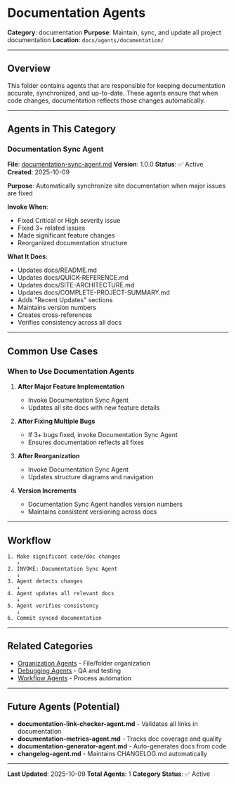 # Documentation Agents

**Category**: documentation
**Purpose**: Maintain, sync, and update all project documentation
**Location**: `docs/agents/documentation/`

---

## Overview

This folder contains agents that are responsible for keeping documentation accurate, synchronized, and up-to-date. These agents ensure that when code changes, documentation reflects those changes automatically.

---

## Agents in This Category

### Documentation Sync Agent
**File**: [documentation-sync-agent.md](documentation-sync-agent.md)
**Version**: 1.0.0
**Status**: ✅ Active
**Created**: 2025-10-09

**Purpose**: Automatically synchronize site documentation when major issues are fixed

**Invoke When**:
- Fixed Critical or High severity issue
- Fixed 3+ related issues
- Made significant feature changes
- Reorganized documentation structure

**What It Does**:
- Updates docs/README.md
- Updates docs/QUICK-REFERENCE.md
- Updates docs/SITE-ARCHITECTURE.md
- Updates docs/COMPLETE-PROJECT-SUMMARY.md
- Adds "Recent Updates" sections
- Maintains version numbers
- Creates cross-references
- Verifies consistency across all docs

---

## Common Use Cases

### When to Use Documentation Agents

1. **After Major Feature Implementation**
   - Invoke Documentation Sync Agent
   - Updates all site docs with new feature details

2. **After Fixing Multiple Bugs**
   - If 3+ bugs fixed, invoke Documentation Sync Agent
   - Ensures documentation reflects all fixes

3. **After Reorganization**
   - Invoke Documentation Sync Agent
   - Updates structure diagrams and navigation

4. **Version Increments**
   - Documentation Sync Agent handles version numbers
   - Maintains consistent versioning across docs

---

## Workflow

```
1. Make significant code/doc changes
   ↓
2. INVOKE: Documentation Sync Agent
   ↓
3. Agent detects changes
   ↓
4. Agent updates all relevant docs
   ↓
5. Agent verifies consistency
   ↓
6. Commit synced documentation
```

---

## Related Categories

- [Organization Agents](../organization/) - File/folder organization
- [Debugging Agents](../debugging/) - QA and testing
- [Workflow Agents](../workflow/) - Process automation

---

## Future Agents (Potential)

- **documentation-link-checker-agent.md** - Validates all links in documentation
- **documentation-metrics-agent.md** - Tracks doc coverage and quality
- **documentation-generator-agent.md** - Auto-generates docs from code
- **changelog-agent.md** - Maintains CHANGELOG.md automatically

---

**Last Updated**: 2025-10-09
**Total Agents**: 1
**Category Status**: ✅ Active
